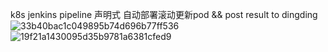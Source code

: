 k8s jenkins pipeline 声明式
自动部署滚动更新pod && post result to dingding
![33b40bac1c049895b74d696b77ff536](https://user-images.githubusercontent.com/63449830/145179897-65221424-20be-4d66-bb5a-e186e3d223d9.png)
![19f21a1430095d35b9781a6381cfed9](https://user-images.githubusercontent.com/63449830/145179910-dd185990-0228-40b6-8184-1f0c411e7d62.png)
